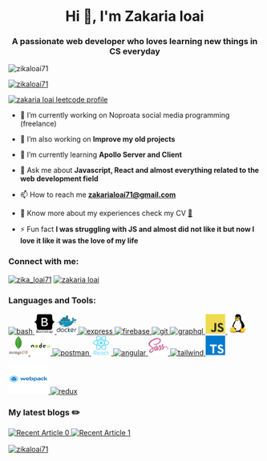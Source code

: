 <h1 align="center">Hi 👋, I'm Zakaria loai</h1>
<h3 align="center">A passionate web developer who loves learning new things in CS everyday</h3>


<p align="left"> <img src="https://komarev.com/ghpvc/?username=zikaloai71&label=Profile%20views&color=0e75b6&style=flat" alt="zikaloai71" /> </p>


<p align="left"> <a href="https://github.com/ryo-ma/github-profile-trophy"> <img src="https://github-profile-trophy.vercel.app/?username=zikaloai71" alt="zikaloai71" /> </a> </p>

<p align="left"> 
  <a href="https://leetcode.com/zikaloai71/" target="blank"><img src="https://badges.peiyuan.ch/leetcode/zikaloai71/name" alt="zakaria loai leetcode profile" /></a>
<!--    <a href="https://leetcode.com/zikaloai71/" target="blank"><img src="https://badges.peiyuan.ch/leetcode/zikaloai71/solved?difficulty=all" alt="zakaria loai leetcode profile" /></a> -->
</p>

- 🔭 I’m currently working on Noproata social media programming (freelance)

- 🔭 I’m also working on **Improve my old projects**

- 🌱 I’m currently learning **Apollo Server and Client**

- 💬 Ask me about  **Javascript, React and almost everything related to the web development field**

- 📫 How to reach me **zakarialoai71@gmail.com**

- 📄 Know more about my experiences check my CV <a href="https://drive.google.com/file/d/1YFwcR-lr2aa_4hP4BsHVRQFx4_d1PV5_/view?usp=sharing">  📜</a> 

- ⚡ Fun fact **I was struggling with JS and almost did not like it but now I love it like it was the love of my life**

<h3 align="left">Connect with me:</h3>
<p align="left">
<a href="https://twitter.com/zika_loai71" target="blank"><img align="center" src="https://raw.githubusercontent.com/rahuldkjain/github-profile-readme-generator/master/src/images/icons/Social/twitter.svg" alt="zika_loai71" height="30" width="40" /></a>
<a href="https://www.linkedin.com/in/zakaria-loai-b00616216/" target="blank"><img align="center" src="https://raw.githubusercontent.com/rahuldkjain/github-profile-readme-generator/master/src/images/icons/Social/linked-in-alt.svg" alt="zakaria loai" height="30" width="40" /></a>
</p>

<h3 align="left">Languages and Tools:</h3>
<p align="left"> <a href="https://www.gnu.org/software/bash/" target="_blank" rel="noreferrer"> <img src="https://img.shields.io/badge/Shell_Script-121011?style=for-the-badge&logo=gnu-bash&logoColor=white" alt="bash" width="70" height="40"/> </a> <a href="https://getbootstrap.com" target="_blank" rel="noreferrer"> <img src="https://raw.githubusercontent.com/devicons/devicon/master/icons/bootstrap/bootstrap-plain-wordmark.svg" alt="bootstrap" width="40" height="40"/> </a> <a href="https://www.docker.com/" target="_blank" rel="noreferrer"> <img src="https://raw.githubusercontent.com/devicons/devicon/master/icons/docker/docker-original-wordmark.svg" alt="docker" width="40" height="40"/> </a> <a href="https://expressjs.com" target="_blank" rel="noreferrer"> <img src="https://img.shields.io/badge/Express.js-404D59?style=for-the-badge" alt="express" width="40" height="40"/> </a> <a href="https://firebase.google.com/" target="_blank" rel="noreferrer"> <img src="https://www.vectorlogo.zone/logos/firebase/firebase-icon.svg" alt="firebase" width="40" height="40"/> </a> <a href="https://git-scm.com/" target="_blank" rel="noreferrer"> <img src="https://www.vectorlogo.zone/logos/git-scm/git-scm-icon.svg" alt="git" width="40" height="40"/> </a> <a href="https://graphql.org" target="_blank" rel="noreferrer"> <img src="https://www.vectorlogo.zone/logos/graphql/graphql-icon.svg" alt="graphql" width="40" height="40"/> </a> <a href="https://developer.mozilla.org/en-US/docs/Web/JavaScript" target="_blank" rel="noreferrer"> <img src="https://raw.githubusercontent.com/devicons/devicon/master/icons/javascript/javascript-original.svg" alt="javascript" width="40" height="40"/> </a> <a href="https://www.linux.org/" target="_blank" rel="noreferrer"> <img src="https://raw.githubusercontent.com/devicons/devicon/master/icons/linux/linux-original.svg" alt="linux" width="40" height="40"/> </a> <a href="https://www.mongodb.com/" target="_blank" rel="noreferrer"> <img src="https://raw.githubusercontent.com/devicons/devicon/master/icons/mongodb/mongodb-original-wordmark.svg" alt="mongodb" width="40" height="40"/> </a> <a href="https://nodejs.org" target="_blank" rel="noreferrer"> <img src="https://raw.githubusercontent.com/devicons/devicon/master/icons/nodejs/nodejs-original-wordmark.svg" alt="nodejs" width="40" height="40"/> </a> <a href="https://postman.com" target="_blank" rel="noreferrer"> <img src="https://www.vectorlogo.zone/logos/getpostman/getpostman-icon.svg" alt="postman" width="40" height="40"/> </a> <a href="https://reactjs.org/" target="_blank" rel="noreferrer"> <img src="https://raw.githubusercontent.com/devicons/devicon/master/icons/react/react-original-wordmark.svg" alt="react" width="40" height="40"/> </a> <a href="https://angular.io/" target="_blank" rel="noreferrer"> <img src="https://img.shields.io/badge/Angular-DD0031?style=for-the-badge&logo=angular&logoColor=white" alt="angular" width="50" height="20"/> </a> <a href="https://sass-lang.com" target="_blank" rel="noreferrer"> <img src="https://raw.githubusercontent.com/devicons/devicon/master/icons/sass/sass-original.svg" alt="sass" width="40" height="40"/> </a> <a href="https://tailwindcss.com/" target="_blank" rel="noreferrer"> <img src="https://www.vectorlogo.zone/logos/tailwindcss/tailwindcss-icon.svg" alt="tailwind" width="40" height="40"/> </a> <a href="https://www.typescriptlang.org/" target="_blank" rel="noreferrer"> <img src="https://raw.githubusercontent.com/devicons/devicon/master/icons/typescript/typescript-original.svg" alt="typescript" width="40" height="40"/> </a>
</p>
<p>
<a href="https://webpack.js.org" target="_blank" rel="noreferrer"> <img src="https://raw.githubusercontent.com/devicons/devicon/d00d0969292a6569d45b06d3f350f463a0107b0d/icons/webpack/webpack-original-wordmark.svg" alt="webpack" width="80" height="60"/> </a>
<a href="https://react-redux.js.org/" target="_blank" rel="noreferrer"> <img src="https://raw.githubusercontent.com/reduxjs/redux/master/logo/logo-title-light.png" alt="redux" width="80" height="60"/></a> 
</p>

<h3 align="left">My latest blogs ✏️</h3>
<a target="_blank" href="https://github-readme-medium-recent-article.vercel.app/medium/@zikaloai/0"><img src="https://github-readme-medium-recent-article.vercel.app/medium/@zikaloai/0" alt="Recent Article 0"> 
<a target="_blank" href="https://github-readme-medium-recent-article.vercel.app/medium/@zikaloai/1"><img src="https://github-readme-medium-recent-article.vercel.app/medium/@zikaloai/2" alt="Recent Article 1"> 
<br>
  
  <p>
    <img
      align="center"
      src="https://github-readme-stats.vercel.app/api/top-langs?username=zikaloai71&show_icons=true&title_color=1b84c5&locale=en&layout=compact"
      alt="zikaloai71"
    />
  </p>



<!---
zikaloai71/zikaloai71 is a ✨ special ✨ repository because its `README.md` (this file) appears on your GitHub profile.
You can click the Preview link to take a look at your changes.
--->
